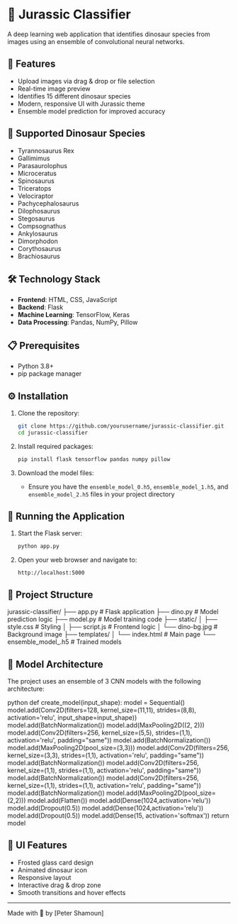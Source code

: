 # 🦖 Jurassic Classifier

A deep learning web application that identifies dinosaur species from images using an ensemble of convolutional neural networks.

## 🌟 Features

- Upload images via drag & drop or file selection
- Real-time image preview
- Identifies 15 different dinosaur species
- Modern, responsive UI with Jurassic theme
- Ensemble model prediction for improved accuracy

## 🦕 Supported Dinosaur Species

- Tyrannosaurus Rex
- Gallimimus
- Parasaurolophus
- Microceratus
- Spinosaurus
- Triceratops
- Velociraptor
- Pachycephalosaurus
- Dilophosaurus
- Stegosaurus
- Compsognathus
- Ankylosaurus
- Dimorphodon
- Corythosaurus
- Brachiosaurus

## 🛠️ Technology Stack

- **Frontend**: HTML, CSS, JavaScript
- **Backend**: Flask
- **Machine Learning**: TensorFlow, Keras
- **Data Processing**: Pandas, NumPy, Pillow

## 📋 Prerequisites

- Python 3.8+
- pip package manager

## ⚙️ Installation

1. Clone the repository:
    ```bash
    git clone https://github.com/yourusername/jurassic-classifier.git
    cd jurassic-classifier
    ```

2. Install required packages:
    ```bash
    pip install flask tensorflow pandas numpy pillow
    ```

3. Download the model files:
   - Ensure you have the `ensemble_model_0.h5`, `ensemble_model_1.h5`, and `ensemble_model_2.h5` files in your project directory

## 🚀 Running the Application

1. Start the Flask server:
    ```bash
    python app.py
    ```

2. Open your web browser and navigate to:
    ```
    http://localhost:5000
    ```

## 📁 Project Structure
jurassic-classifier/
├── app.py # Flask application
├── dino.py # Model prediction logic
├── model.py # Model training code
├── static/
│ ├── style.css # Styling
│ ├── script.js # Frontend logic
│ └── dino-bg.jpg # Background image
├── templates/
│ └── index.html # Main page
└── ensemble_model_.h5 # Trained models


## 🤖 Model Architecture

The project uses an ensemble of 3 CNN models with the following architecture:


python
def create_model(input_shape):
model = Sequential()
model.add(Conv2D(filters=128, kernel_size=(11,11), strides=(8,8), activation='relu', input_shape=input_shape))
model.add(BatchNormalization())
model.add(MaxPooling2D((2, 2)))
model.add(Conv2D(filters=256, kernel_size=(5,5), strides=(1,1), activation='relu', padding="same"))
model.add(BatchNormalization())
model.add(MaxPooling2D(pool_size=(3,3)))
model.add(Conv2D(filters=256, kernel_size=(3,3), strides=(1,1), activation='relu', padding="same"))
model.add(BatchNormalization())
model.add(Conv2D(filters=256, kernel_size=(1,1), strides=(1,1), activation='relu', padding="same"))
model.add(BatchNormalization())
model.add(Conv2D(filters=256, kernel_size=(1,1), strides=(1,1), activation='relu', padding="same"))
model.add(BatchNormalization())
model.add(MaxPooling2D(pool_size=(2,2)))
model.add(Flatten())
model.add(Dense(1024,activation='relu'))
model.add(Dropout(0.5))
model.add(Dense(1024,activation='relu'))
model.add(Dropout(0.5))
model.add(Dense(15, activation='softmax'))
return model


## 🎨 UI Features

- Frosted glass card design
- Animated dinosaur icon
- Responsive layout
- Interactive drag & drop zone
- Smooth transitions and hover effects


---
Made with 💚 by [Peter Shamoun]